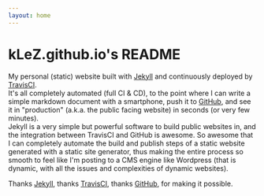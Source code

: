 ```yaml
---
layout: home
---
```

# kLeZ.github.io's README

My personal (static) website built with [Jekyll] and continuously deployed by [TravisCI].  
It's all completely automated (full CI & CD), to the point where I can write a simple markdown document with a smartphone, push it to [GitHub], and see it in "production" (a.k.a. the public facing website) in seconds (or very few minutes).  
Jekyll is a very simple but powerful software to build public websites in, and the integration between TravisCI and GitHub is awesome. So awesome that I can completely automate the build and publish steps of a static website generated with a static site generator, thus making the entire process so smooth to feel like I'm posting to a CMS engine like Wordpress (that is dynamic, with all the issues and complexities of dynamic websites).

Thanks [Jekyll], thanks [TravisCI], thanks [GitHub], for making it possible.

[Jekyll]: https://jekyllrb.com/
[TravisCI]: https://travis-ci.org/
[GitHub]: https://github.com
